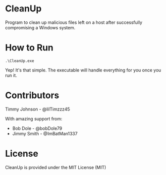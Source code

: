 # CleanUp

Program to clean up malicious files left on a host after successfully compromising a Windows system. 

# How to Run

```.\CleanUp.exe```

Yep! It's that simple. The executable will handle everything for you once you run it.

# Contributors
Timmy Johnson - @lilTimzzz45

With amazing support from:

- Bob Dole - @bobDole79
- Jimmy Smith - @ImBatMan1337

# License
CleanUp is provided under the MIT License (MIT)



